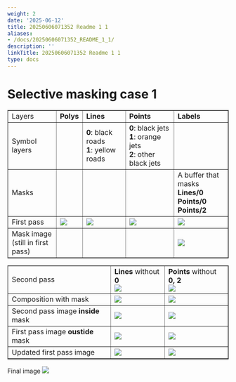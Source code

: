 ```yaml
---
weight: 2
date: '2025-06-12'
title: 20250606071352 Readme 1 1
aliases:
- /docs/20250606071352_README_1_1/
description: ''
linkTitle: 20250606071352 Readme 1 1
type: docs
---
```


# Selective masking case 1

<table border=1>
      <tr>
        <td>Layers</td>
        <td><b>Polys</b></td>
        <td><b>Lines</b></td>
        <td><b>Points</b></td>
        <td><b>Labels</b></td>
      </tr>
      <tr>
        <td>Symbol layers</td>
        <td></td>
        <td><b>0</b>: black roads<br/><b>1</b>: yellow roads</td>
        <td><b>0</b>: black jets<br/><b>1</b>: orange jets<br/><b>2</b>: other black jets</td>
        <td></td>
      </tr>
      <tr>
        <td>Masks</td>
        <td></td>
        <td></td>
        <td></td>
        <td>A buffer that masks<br/><b>Lines/0</b><br/><b>Points/0</b><br/><b>Points/2</b></td>
      </tr>
      <tr>
        <td>First pass</td>
        <td><img src="first_pass_0.png"/></td>
        <td><img src="first_pass_1.png"/></td>
        <td><img src="first_pass_2.png"/></td>
        <td><img src="labels.png"/></td>
      </tr>
      <tr>
        <td>Mask image<br/>(still in first pass)</td>
        <td></td>
        <td></td>
        <td></td>
        <td><img src="labels_mask.png"/></td>
      </tr>
    </table>
    <table border=1>
      <tr>
        <td>Second pass</td>
        <td><b>Lines</b> without <b>0</b><br/><img src="second_1.png"/></td>
        <td><b>Points</b> without <b>0, 2</b><br/><img src="second_2.png"/></td>
      </tr>
      <tr>
        <td>Composition with mask</td>
        <td><img src="labels_mask.png"/></td>
        <td><img src="labels_mask.png"/></td>
      </tr>
      <tr>
        <td>Second pass image <b>inside</b> mask</td>
        <td><img src="second_1_a.png"/></td>
        <td><img src="second_2_a.png"/></td>
      </tr>
      <tr>
        <td>First pass image <b>oustide</b> mask</td>
        <td><img src="second_1_first_pass_2.png"/></td>
        <td><img src="second_2_first_pass_2.png"/></td>
      </tr>
      <tr>
        <td>Updated first pass image</td>
        <td><img src="second_1_first_pass_3.png"/></td>
        <td><img src="second_2_first_pass_3.png"/></td>
      </tr>
</table>

Final image <img src="final.png"/>
